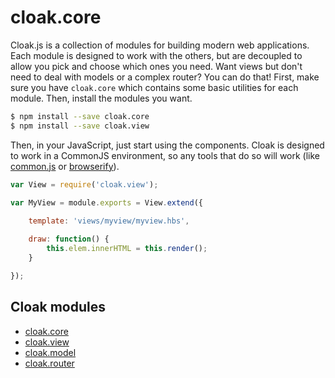 
# cloak.core

Cloak.js is a collection of modules for building modern web applications. Each module is designed to work with the others, but are decoupled to allow you pick and choose which ones you need. Want views but don't need to deal with models or a complex router? You can do that! First, make sure you have `cloak.core` which contains some basic utilities for each module. Then, install the modules you want.

```bash
$ npm install --save cloak.core
$ npm install --save cloak.view
```

Then, in your JavaScript, just start using the components. Cloak is designed to work in a CommonJS environment, so any tools that do so will work (like [common.js](https://github.com/UmbraEngineering/common.js) or [browserify](http://browserify.org/)).

```javascript
var View = require('cloak.view');

var MyView = module.exports = View.extend({
    
    template: 'views/myview/myview.hbs',

    draw: function() {
        this.elem.innerHTML = this.render();
    }

});
```

## Cloak modules

* [cloak.core](https://github.com/UmbraEngineering/cloak.core)
* [cloak.view](https://github.com/UmbraEngineering/cloak.view)
* [cloak.model](https://github.com/UmbraEngineering/cloak.model)
* [cloak.router](https://github.com/UmbraEngineering/cloak.router)




